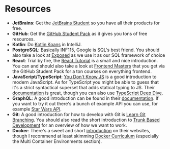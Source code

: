 # Resources

- **JetBrains**: Get the [JetBrains Student][jetbrains] so you have all their
  products for free.
- **GitHub**: Get the [GitHub Student Pack][github-student] as it gives you tons
  of free resources.
- **Kotlin**: Do [Kotlin Koans][koans] in IntelliJ.
- **PostgreSQL**: Basically INF115, Google is SQL's best friend. You should also
  take a look at [Exposed][exposed] as we use it as our SQL framework of choice
- **React**: Trial by fire, the [React Tutorial][react-tut] is a small and nice
  introduction. You can and should also take a look at [Frontend
  Masters][frontendmaster] that you get via the GitHub Student Pack for a ton
  courses on everything frontend.
- **JavaScript/TypeScript**: [You Don't Know JS][youdontknowjs] is a good
  introduction to modern JavaScript. As for TypeScript you might be able to
  guess that it's a strict syntactical superset that adds statical typing to JS.
  Their [documentation][typescript] is great, though you can also use
  [TypeScript Deep Dive][typescript-deep].
- **GraphQL**: A good introduction can be found in their
  [documentation][graphql]. If you want to try it out there's a bunch of example
  API you can use, for example [Star Wars API][swapi].
- **Git**: A good introduction for how to develop with Git is [Learn Git
  Branching][learn-git]. You should also read the short introduction to [Trunk
  Based Development][trunk] for an overview of how we want to work.
- **Docker**: There's a sweet and short [introduction][docker] on their
  websites, though I recommend at least skimming [Docker Curriculum][docker-cur]
  (especially the Multi Container Environments section).

[koans]: https://www.jetbrains.com/help/education/learner-start-guide.html?section=Kotlin%20Koans
[jetbrains]: https://www.jetbrains.com/shop/eform/students
[exposed]: https://github.com/JetBrains/Exposed
[react-tut]: https://reactjs.org/tutorial/tutorial.html
[github-student]: https://education.github.com/pack
[frontendmaster]: https://frontendmasters.com/
[youdontknowjs]: https://github.com/getify/You-Dont-Know-JS/blob/1st-ed/README.md
[typescript]: https://www.typescriptlang.org/docs/
[typescript-deep]: https://basarat.gitbook.io/typescript/
[graphql]: https://graphql.org/learn/
[swapi]: https://graphql.org/swapi-graphql/?query=%7B%0A%20%20allFilms%20%7B%0A%20%20%20%20edges%20%7B%0A%20%20%20%20%20%20node%20%7B%0A%20%20%20%20%20%20%20%20title%0A%20%20%20%20%20%20%7D%0A%20%20%20%20%7D%0A%20%20%7D%0A%7D%0A
[learn-git]: https://learngitbranching.js.org/
[trunk]: https://trunkbaseddevelopment.com/
[docker]: https://docs.docker.com/get-started/
[docker-cur]: https://docker-curriculum.com/
